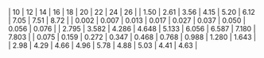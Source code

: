 | 10 | 12 | 14 | 16 | 18 | 20 | 22 | 24 | 26 | 
| 1.50 | 2.61 | 3.56 | 4.15 | 5.20 | 6.12 | 7.05 | 7.51 | 8.72 | 
| 0.002 | 0.007 | 0.013 | 0.017 | 0.027 | 0.037 | 0.050 | 0.056 | 0.076 | 
| 2.795 | 3.582 | 4.286 | 4.648 | 5.133 | 6.056 | 6.587 | 7.180 | 7.803 | 
| 0.075 | 0.159 | 0.272 | 0.347 | 0.468 | 0.768 | 0.988 | 1.280 | 1.643 | 
| 2.98 | 4.29 | 4.66 | 4.96 | 5.78 | 4.88 | 5.03 | 4.41 | 4.63 | 
